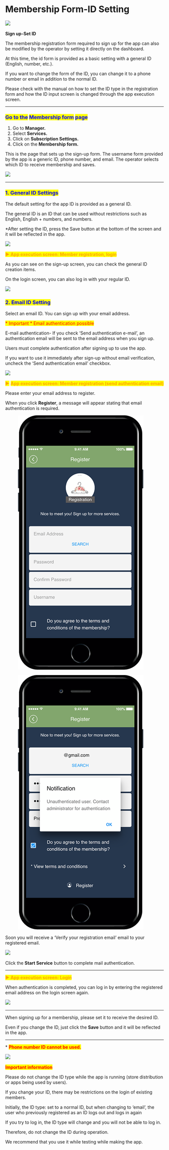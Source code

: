 # Membership Form-ID Setting

![](https://support.swing2app.com/wp-content/uploads/2020/04/1sub.png)

**Sign up-Set ID**

The membership registration form required to sign up for the app can also be modified by the operator by setting it directly on the dashboard.

At this time, the id form is provided as a basic setting with a general ID (English, number, etc.).

If you want to change the form of the ID, you can change it to a phone number or email in addition to the normal ID.

Please check with the manual on how to set the ID type in the registration form and how the ID input screen is changed through the app execution screen.

***

### <mark style="color:blue;">Go to the</mark> <mark style="color:blue;"></mark><mark style="color:blue;">**Membership form**</mark> <mark style="color:blue;"></mark><mark style="color:blue;">page</mark>

1. Go to **Manager.**
2. Select **Services.**
3. Click on **Subscription Settings.**
4. Click on the **Membership form.**

This is the page that sets up the sign-up form. The username form provided by the app is a generic ID, phone number, and email. The operator selects which ID to receive membership and saves.

![](https://support.swing2app.com/wp-content/uploads/2018/10/o.png)

***

### <mark style="color:blue;">**1. General ID Settings**</mark>

The default setting for the app ID is provided as a general ID.

The general ID is an ID that can be used without restrictions such as English, English + numbers, and numbers.

\*After setting the ID, press the Save button at the bottom of the screen and it will be reflected in the app.

![](https://support.swing2app.com/wp-content/uploads/2018/10/Policy10.png)

<mark style="color:orange;">**▶ App execution screen: Member registration, login**</mark>

As you can see on the sign-up screen, you can check the general ID creation items.

On the login screen, you can also log in with your regular ID.

![](https://support.swing2app.com/wp-content/uploads/2020/04/id2.png)

### <mark style="color:blue;">**2. Email ID Setting**</mark>

Select an email ID. You can sign up with your email address.

<mark style="color:red;">\* Important \* Email authentication possible</mark>

E-mail authentication- If you check ‘Send authentication e-mail’, an authentication email will be sent to the email address when you sign up.

Users must complete authentication after signing up to use the app.

If you want to use it immediately after sign-up without email verification, uncheck the ‘Send authentication email’ checkbox.

![](https://support.swing2app.com/wp-content/uploads/2020/04/Screenshot-2020-04-27-at-14.46.29.png)

<mark style="color:orange;">▶</mark> <mark style="color:orange;"></mark><mark style="color:orange;">**App execution screen: Member registration (send authentication email)**</mark>

Please enter your email address to register.

When you click **Register**, a message will appear stating that email authentication is required.

<figure><img src="../../../.gitbook/assets/Group-199v@3x.png" alt=""><figcaption></figcaption></figure>

<figure><img src="../../../.gitbook/assets/Group-197v@3x.png" alt=""><figcaption></figcaption></figure>

Soon you will receive a ‘Verify your registration email’ email to your registered email.

![](https://support.swing2app.com/wp-content/uploads/2020/04/%EC%98%81%EC%96%B4-%EC%9D%B8%EC%A6%9D.png)

Click the **Start Service** button to complete mail authentication.

****

<mark style="color:orange;">**▶ App execution screen: Login**</mark>

When authentication is completed, you can log in by entering the registered email address on the login screen again.

![](https://support.swing2app.com/wp-content/uploads/2020/04/email@3x.png)

***

When signing up for a membership, please set it to receive the desired ID.

Even if you change the ID, just click the **Save** button and it will be reflected in the app.

****

\* <mark style="color:red;">**Phone number ID cannot be used.**</mark>

![](https://support.swing2app.com/wp-content/uploads/2020/04/%EC%95%84%EC%9D%B4%EB%94%94-%EC%84%A4%EC%A0%95\_%EC%98%81%EB%AC%B8.png)

<mark style="color:red;">**Important information**</mark>

Please do not change the ID type while the app is running (store distribution or apps being used by users).

If you change your ID, there may be restrictions on the login of existing members.

Initially, the ID type: set to a normal ID, but when changing to ‘email’, the user who previously registered as an ID logs out and logs in again

If you try to log in, the ID type will change and you will not be able to log in.

Therefore, do not change the ID during operation.

We recommend that you use it while testing while making the app.
